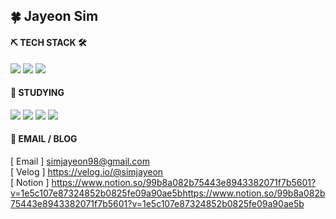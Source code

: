 ## 🍀 Jayeon Sim

#### ⛏ TECH STACK 🛠
<img src="https://img.shields.io/badge/Java-f3f6f4?style=flat-square&logo=Java&logoColor=E27D14"/></a>
<img src="https://img.shields.io/badge/Android Studio-3DDC84?style=flat-square&logo=Android&logoColor=white"/></a>
<img src="https://img.shields.io/badge/Firebase-0080ff?style=flat-square&logo=Firebase&logoColor=FFDE00"/></a>

#### 📒 STUDYING   
<img src="https://img.shields.io/badge/Android Studio-3DDC84?style=flat-square&logo=Android&logoColor=white"/></a>
<img src="https://img.shields.io/badge/Spring -62C500?style=flat-square&logo=Spring&logoColor=white"/></a>
<img src="https://img.shields.io/badge/Swift -E27D14?style=flat-square&logo=Swift&logoColor=white"/></a>
<img src="https://img.shields.io/badge/MySQL -003366?style=flat-square&logo=MySQL&logoColor=white"/></a>
   
#### 📧 EMAIL / BLOG
[ Email ] simjayeon98@gmail.com   
[ Velog ] https://velog.io/@simjayeon   
[ Notion ] https://www.notion.so/99b8a082b75443e8943382071f7b5601?v=1e5c107e87324852b0825fe09a90ae5bhttps://www.notion.so/99b8a082b75443e8943382071f7b5601?v=1e5c107e87324852b0825fe09a90ae5b   

